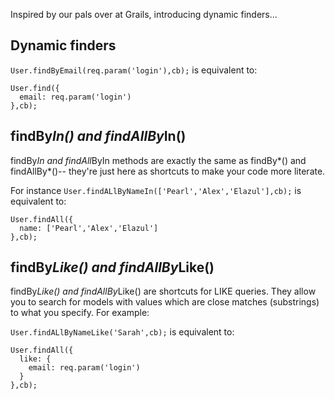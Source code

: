 Inspired by our pals over at Grails, introducing dynamic finders...

## Dynamic finders

`User.findByEmail(req.param('login'),cb);` is equivalent to:
```
User.find({
  email: req.param('login')
},cb);
```



## findBy*In() and findAllBy*In()
findBy*In and findAll*ByIn methods are exactly the same as findBy*() and findAllBy*()-- they're just here as shortcuts to make your code more literate.

For instance
`User.findALlByNameIn(['Pearl','Alex','Elazul'],cb);` is equivalent to:
```
User.findAll({
  name: ['Pearl','Alex','Elazul']
},cb);
```


## findBy*Like() and findAllBy*Like()

findBy*Like() and findAllBy*Like() are shortcuts for LIKE queries.  They allow you to search for models with values which are close matches (substrings) to what you specify.  For example:

`User.findALlByNameLike('Sarah',cb);` is equivalent to:
```
User.findAll({
  like: {
    email: req.param('login')
  }
},cb);
```